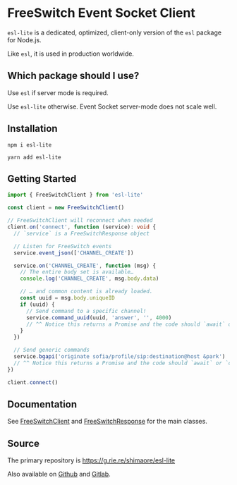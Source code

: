 # FreeSwitch Event Socket Client

`esl-lite` is a dedicated, optimized, client-only version of the `esl` package for Node.js.

Like `esl`, it is used in production worldwide.

## Which package should I use?

Use `esl` if server mode is required.

Use `esl-lite` otherwise. Event Socket server-mode does not scale well.

## Installation

```
npm i esl-lite
```

```
yarn add esl-lite
```

## Getting Started

```typescript
import { FreeSwitchClient } from 'esl-lite'

const client = new FreeSwitchClient()

// FreeSwitchClient will reconnect when needed
client.on('connect', function (service): void {
  // `service` is a FreeSwitchResponse object

  // Listen for FreeSwitch events
  service.event_json(['CHANNEL_CREATE'])

  service.on('CHANNEL_CREATE', function (msg) {
    // The entire body set is available…
    console.log('CHANNEL_CREATE', msg.body.data)

    // … and common content is already loaded.
    const uuid = msg.body.uniqueID
    if (uuid) {
      // Send command to a specific channel!
      service.command_uuid(uuid, 'answer', '', 4000)
      // ^^ Notice this returns a Promise and the code should `await` or `catch` it
    }
  })

  // Send generic commands
  service.bgapi('originate sofia/profile/sip:destination@host &park')
  // ^^ Notice this returns a Promise and the code should `await` or `catch` it
})

client.connect()
```

## Documentation

See [FreeSwitchClient](https://shimaore.github.io/esl-lite/classes/client.FreeSwitchClient.html)
and [FreeSwitchResponse](https://shimaore.github.io/esl-lite/classes/response.FreeSwitchResponse.html)
for the main classes.

## Source

The primary repository is https://g.rie.re/shimaore/esl-lite

Also available on [Github](https://github.com/shimaore/esl-lite) and [Gitlab](https://gitlab.com/shimaore/esl-lite).

